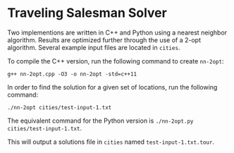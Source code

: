 # Traveling Salesman Solver
Two implementions are written in C++ and Python using a nearest neighbor algorithm. Results are optimized further through the use of a 2-opt algorithm. Several example input files are located in `cities`.

To compile the C++ version, run the following command to create `nn-2opt`:

`g++ nn-2opt.cpp -O3 -o nn-2opt -std=c++11`

In order to find the solution for a given set of locations, run the following command:

`./nn-2opt cities/test-input-1.txt`

The equivalent command for the Python version is `./nn-2opt.py cities/test-input-1.txt`.

This will output a solutions file in `cities` named `test-input-1.txt.tour`.
